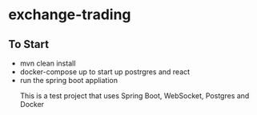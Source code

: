 # exchange-trading
## To Start
<ul>
<li> mvn clean install
<li> docker-compose up to start up postrgres and react
<li> run the spring boot appliation
<//ul>
<p> This is a test project that uses Spring Boot, WebSocket, Postgres and Docker</p>
